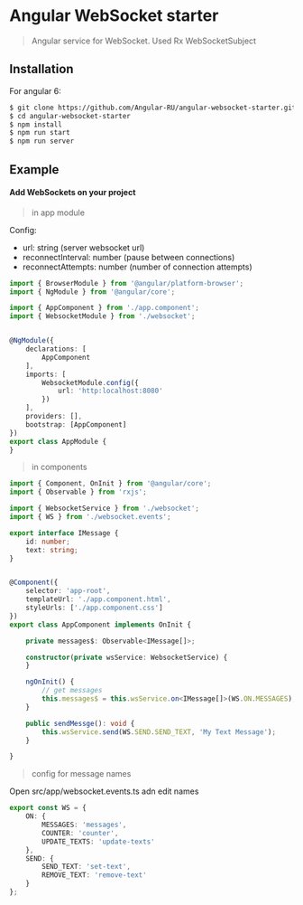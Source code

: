 # Angular WebSocket starter

> Angular service for WebSocket. Used Rx WebSocketSubject

## Installation
For angular 6:
```bash
$ git clone https://github.com/Angular-RU/angular-websocket-starter.git
$ cd angular-websocket-starter
$ npm install
$ npm run start
$ npm run server
```

## Example

#### Add WebSockets on your project

> in app module

Config:
- url: string (server websocket url)
- reconnectInterval: number (pause between connections)
- reconnectAttempts: number (number of connection attempts)

```typescript
import { BrowserModule } from '@angular/platform-browser';
import { NgModule } from '@angular/core';

import { AppComponent } from './app.component';
import { WebsocketModule } from './websocket';


@NgModule({
    declarations: [
        AppComponent
    ],
    imports: [
        WebsocketModule.config({
            url: 'http:localhost:8080'
        })
    ],
    providers: [],
    bootstrap: [AppComponent]
})
export class AppModule {
}
```


> in components

```typescript
import { Component, OnInit } from '@angular/core';
import { Observable } from 'rxjs';

import { WebsocketService } from './websocket';
import { WS } from './websocket.events';

export interface IMessage {
    id: number;
    text: string;
}


@Component({
    selector: 'app-root',
    templateUrl: './app.component.html',
    styleUrls: ['./app.component.css']
})
export class AppComponent implements OnInit {

    private messages$: Observable<IMessage[]>;

    constructor(private wsService: WebsocketService) {
    }

    ngOnInit() {
        // get messages
        this.messages$ = this.wsService.on<IMessage[]>(WS.ON.MESSAGES);
    }

    public sendMessge(): void {
        this.wsService.send(WS.SEND.SEND_TEXT, 'My Text Message');
    }

}
```


> config for message names

Open src/app/websocket.events.ts adn edit names

```typescript
export const WS = {
    ON: {
        MESSAGES: 'messages',
        COUNTER: 'counter',
        UPDATE_TEXTS: 'update-texts'
    },
    SEND: {
        SEND_TEXT: 'set-text',
        REMOVE_TEXT: 'remove-text'
    }
};
```
